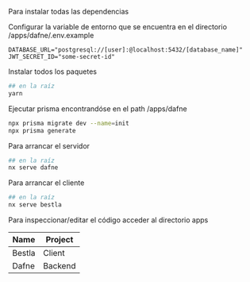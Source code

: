 Para instalar todas las dependencias

Configurar la variable de entorno que se encuentra en el directorio /apps/dafne/.env.example

```
DATABASE_URL="postgresql://[user]:@localhost:5432/[database_name]"
JWT_SECRET_ID="some-secret-id"
```

Instalar todos los paquetes

```bash
## en la raíz
yarn
```

Ejecutar prisma encontrandóse en el path /apps/dafne

```bash
npx prisma migrate dev --name=init
npx prisma generate
```

Para arrancar el servidor

```bash
## en la raíz
nx serve dafne
```

Para arrancar el cliente

```bash
## en la raíz
nx serve bestla
```

Para inspeccionar/editar el código acceder al directorio apps

| Name   | Project |
| ------ | ------- |
| Bestla | Client  |
| Dafne  | Backend |
